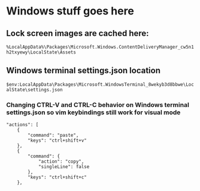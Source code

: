 # Windows stuff goes here

## Lock screen images are cached here:

`%LocalAppData%\Packages\Microsoft.Windows.ContentDeliveryManager_cw5n1h2txyewy\LocalState\Assets`

## Windows terminal settings.json location
`$env:LocalAppData\Packages\Microsoft.WindowsTerminal_8wekyb3d8bbwe\LocalState\settings.json`

### Changing CTRL-V and CTRL-C behavior on Windows terminal settings.json so vim keybindings still work for visual mode
  
    "actions": [
        {
            "command": "paste",
            "keys": "ctrl+shift+v"
        },
        {
            "command": {
                "action": "copy",
                "singleLine": false
            },
            "keys": "ctrl+shift+c"
        },
